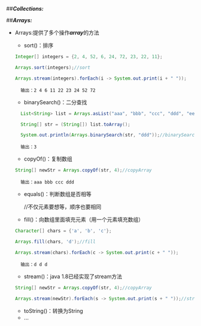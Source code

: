 ##***Collections:***

##***Arrays:***
- Arrays:提供了多个操作***array***的方法
	- sort()：排序

	```java
	Integer[] integers = {2, 4, 52, 6, 24, 72, 23, 22, 11};
	
	Arrays.sort(integers);//sort
	
	Arrays.stream(integers).forEach(i -> System.out.print(i + " "));
	```
		输出：2 4 6 11 22 23 24 52 72 
	- binarySearch()：二分查找

	```java
	  List<String> list = Arrays.asList("aaa", "bbb", "ccc", "ddd", "eee", "fff", "ggg");

      String[] str = (String[]) list.toArray();

      System.out.println(Arrays.binarySearch(str, "ddd"));//binarySearch
	```
		输出：3
	- copyOf()：复制数组

	```java
	String[] newStr = Arrays.copyOf(str, 4);//copyArray
	```
		输出：aaa bbb ccc ddd
	- equals()：判断数组是否相等

		//不仅元素要想等，顺序也要相同
	- fill()：向数组里面填充元素（用一个元素填充数组）

	
	```java
	Character[] chars = {'a', 'b', 'c'};
	
	Arrays.fill(chars, 'd');//fill
	
	Arrays.stream(chars).forEach(c -> System.out.print(c + " "));
	```
		输出：d d d
	- stream()：java 1.8已经实现了stream方法

	
	```java
	String[] newStr = Arrays.copyOf(str, 4);//copyArray
	
	Arrays.stream(newStr).forEach(s -> System.out.print(s + " "));//stream
	```
	- toString()：转换为String
	- ...
